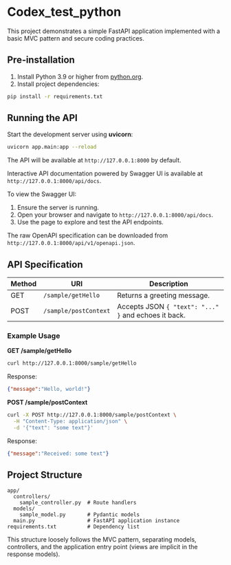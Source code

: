 # Codex_test_python

This project demonstrates a simple FastAPI application implemented with a basic MVC pattern and secure coding practices.

## Pre‑installation

1. Install Python 3.9 or higher from [python.org](https://www.python.org/downloads/).
2. Install project dependencies:

```bash
pip install -r requirements.txt
```

## Running the API

Start the development server using **uvicorn**:

```bash
uvicorn app.main:app --reload
```

The API will be available at `http://127.0.0.1:8000` by default.

Interactive API documentation powered by Swagger UI is available at
`http://127.0.0.1:8000/api/docs`.

To view the Swagger UI:

1. Ensure the server is running.
2. Open your browser and navigate to `http://127.0.0.1:8000/api/docs`.
3. Use the page to explore and test the API endpoints.

The raw OpenAPI specification can be downloaded from
`http://127.0.0.1:8000/api/v1/openapi.json`.

## API Specification

| Method | URI                     | Description                           |
|-------|------------------------|---------------------------------------|
| GET   | `/sample/getHello`     | Returns a greeting message.           |
| POST  | `/sample/postContext`  | Accepts JSON `{ "text": "..." }` and echoes it back. |

### Example Usage

**GET /sample/getHello**

```bash
curl http://127.0.0.1:8000/sample/getHello
```

Response:
```json
{"message":"Hello, world!"}
```

**POST /sample/postContext**

```bash
curl -X POST http://127.0.0.1:8000/sample/postContext \
  -H "Content-Type: application/json" \
  -d '{"text": "some text"}'
```

Response:
```json
{"message":"Received: some text"}
```

## Project Structure

```
app/
  controllers/
    sample_controller.py  # Route handlers
  models/
    sample_model.py       # Pydantic models
  main.py                 # FastAPI application instance
requirements.txt          # Dependency list
```

This structure loosely follows the MVC pattern, separating models, controllers, and the application entry point (views are implicit in the response models).
